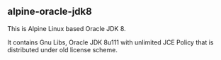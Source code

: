 ## alpine-oracle-jdk8

This is Alpine Linux based Oracle JDK 8.

It contains Gnu Libs, Oracle JDK 8u111 with unlimited JCE Policy that is distributed under old license scheme.



